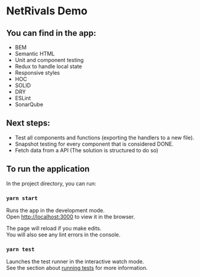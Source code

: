 # NetRivals Demo

## You can find in the app:
* BEM
* Semantic HTML
* Unit and component testing
* Redux to handle local state
* Responsive styles
* HOC
* SOLID
* DRY
* ESLint
* SonarQube

## Next steps:
* Test all components and functions (exporting the handlers to a new file).
* Snapshot testing for every component that is considered DONE.
* Fetch data from a API (The solution is structured to do so)

## To run the application

In the project directory, you can run:

### `yarn start`

Runs the app in the development mode.\
Open [http://localhost:3000](http://localhost:3000) to view it in the browser.

The page will reload if you make edits.\
You will also see any lint errors in the console.

### `yarn test`

Launches the test runner in the interactive watch mode.\
See the section about [running tests](https://facebook.github.io/create-react-app/docs/running-tests) for more information.